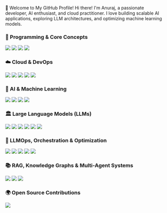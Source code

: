 🚀 Welcome to My GitHub Profile!
Hi there! I'm Anuraj, a passionate developer, AI enthusiast, and cloud practitioner. I love building scalable AI applications, exploring LLM architectures, and optimizing machine learning models.
### 🔹 Programming & Core Concepts  
<p align="left">
  <img src="https://img.shields.io/badge/Python-3776AB?style=for-the-badge&logo=python&logoColor=white" />
  <img src="https://img.shields.io/badge/Flask-000000?style=for-the-badge&logo=flask&logoColor=white" />
  <img src="https://img.shields.io/badge/SQL-4479A1?style=for-the-badge&logo=mysql&logoColor=white" />
  <img src="https://img.shields.io/badge/Vector%20DB-005571?style=for-the-badge&logo=redis&logoColor=white" />
</p>

### ☁️ Cloud & DevOps  
<p align="left">
  <img src="https://img.shields.io/badge/AWS-232F3E?style=for-the-badge&logo=amazon-aws&logoColor=white" />
  <img src="https://img.shields.io/badge/Google%20Cloud-4285F4?style=for-the-badge&logo=google-cloud&logoColor=white" />
  <img src="https://img.shields.io/badge/Azure-0078D4?style=for-the-badge&logo=microsoft-azure&logoColor=white" />
  <img src="https://img.shields.io/badge/Docker-2496ED?style=for-the-badge&logo=docker&logoColor=white" />
  <img src="https://img.shields.io/badge/Kubernetes-326CE5?style=for-the-badge&logo=kubernetes&logoColor=white" />
</p>

### 🤖 AI & Machine Learning  
<p align="left">
  <img src="https://img.shields.io/badge/Machine%20Learning-FF6F00?style=for-the-badge&logo=mlflow&logoColor=white" />
  <img src="https://img.shields.io/badge/Deep%20Learning-FF0000?style=for-the-badge&logo=pytorch&logoColor=white" />
  <img src="https://img.shields.io/badge/TensorFlow-FF6F00?style=for-the-badge&logo=tensorflow&logoColor=white" />
  <img src="https://img.shields.io/badge/PyTorch-EE4C2C?style=for-the-badge&logo=pytorch&logoColor=white" />
</p>

### 🏛️ Large Language Models (LLMs)  
<p align="left">
  <img src="https://img.shields.io/badge/GPT-005571?style=for-the-badge&logo=openai&logoColor=white" />
  <img src="https://img.shields.io/badge/BERT-1F425F?style=for-the-badge&logo=google&logoColor=white" />
  <img src="https://img.shields.io/badge/LLaMA-FF4500?style=for-the-badge&logo=meta&logoColor=white" />
  <img src="https://img.shields.io/badge/LangChain-000000?style=for-the-badge&logo=chain&logoColor=white" />
  <img src="https://img.shields.io/badge/CrewAI-FFAA00?style=for-the-badge&logo=ai&logoColor=white" />
  <img src="https://img.shields.io/badge/SwarmAI-660066?style=for-the-badge&logo=ai&logoColor=white" />
</p>

### 🎯 LLMOps, Orchestration & Optimization  
<p align="left">
  <img src="https://img.shields.io/badge/LLMOps-000000?style=for-the-badge&logo=mlflow&logoColor=white" />
  <img src="https://img.shields.io/badge/MLflow-0194E2?style=for-the-badge&logo=mlflow&logoColor=white" />
  <img src="https://img.shields.io/badge/Airflow-017CEE?style=for-the-badge&logo=apache-airflow&logoColor=white" />
  <img src="https://img.shields.io/badge/Orchestration-3399FF?style=for-the-badge&logo=kubernetes&logoColor=white" />
  <img src="https://img.shields.io/badge/Cost%20Optimization-FF8800?style=for-the-badge&logo=dollar&logoColor=white" />
</p>

### 📚 RAG, Knowledge Graphs & Multi-Agent Systems  
<p align="left">
  <img src="https://img.shields.io/badge/RAG-002F6C?style=for-the-badge&logo=graph&logoColor=white" />
  <img src="https://img.shields.io/badge/Knowledge%20Graphs-4B0082?style=for-the-badge&logo=semantic-web&logoColor=white" />
  <img src="https://img.shields.io/badge/Multi-Agent%20Systems-663399?style=for-the-badge&logo=robot-framework&logoColor=white" />
</p>

### 🌍 Open Source Contributions  
<p align="left">
  <img src="https://img.shields.io/badge/Open%20Source-3DA639?style=for-the-badge&logo=opensourceinitiative&logoColor=white" />
</p>
